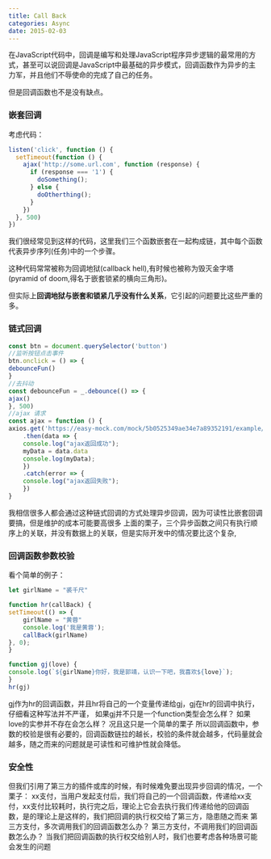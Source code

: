 ```yaml
---
title: Call Back
categories: Async
date: 2015-02-03
---
```


在JavaScript代码中，回调是编写和处理JavaScript程序异步逻辑的最常用的方式，甚至可以说回调是JavaScript中最基础的异步模式，回调函数作为异步的主力军，并且他们不辱使命的完成了自己的任务。

但是回调函数也不是没有缺点。

### 嵌套回调
考虑代码：
``` js
listen('click', function () {
  setTimeout(function () {
    ajax('http://some.url.com', function (response) {
      if (response === '1') {
        doSomething();
      } else {
        doOtherthing();
      }
    })
  }, 500)
})
```
我们很经常见到这样的代码，这里我们三个函数嵌套在一起构成链，其中每个函数代表异步序列(任务)中的一个步骤。

这种代码常常被称为回调地狱(callback hell),有时候也被称为毁灭金字塔(pyramid of doom,得名于嵌套锁紧的横向三角形)。

但实际上**回调地狱与嵌套和锁紧几乎没有什么关系**，它引起的问题要比这些严重的多。

### 链式回调
``` js
const btn = document.querySelector('button')
//监听按钮点击事件
btn.onclick = () => {
debounceFun()
}
//去抖动
const debounceFun = _.debounce(() => {
ajax()
}, 500)
//ajax 请求
const ajax = function () {
axios.get('https://easy-mock.com/mock/5b0525349ae34e7a89352191/example/mock')
    .then(data => {
    console.log("ajax返回成功");
    myData = data.data
    console.log(myData);
    })
    .catch(error => {
    console.log("ajax返回失败");
    })
}
```
我相信很多人都会通过这种链式回调的方式处理异步回调，因为可读性比嵌套回调要搞，但是维护的成本可能要高很多
上面的栗子，三个异步函数之间只有执行顺序上的关联，并没有数据上的关联，但是实际开发中的情况要比这个复杂,

### 回调函数参数校验
看个简单的例子：
``` js
let girlName = "裘千尺"

function hr(callBack) {
setTimeout(() => {
    girlName = "黄蓉"
    console.log('我是黄蓉');
    callBack(girlName)
}, 0);
}

function gj(love) {
console.log(`${girlName}你好，我是郭靖，认识一下吧，我喜欢${love}`);
}
hr(gj)
```
gj作为hr的回调函数，并且hr将自己的一个变量传递给gj，gj在hr的回调中执行，
仔细看这种写法并不严谨，
如果gj并不只是一个function类型会怎么样？
如果love的实参并不存在会怎么样？
况且这只是一个简单的栗子
所以回调函数中，参数的校验是很有必要的，回调函数链拉的越长，校验的条件就会越多，代码量就会越多，随之而来的问题就是可读性和可维护性就会降低。

### 安全性
但我们引用了第三方的插件或库的时候，有时候难免要出现异步回调的情况，一个栗子：
xx支付，当用户发起支付后，我们将自己的一个回调函数，传递给xx支付，xx支付比较耗时，执行完之后，理论上它会去执行我们传递给他的回调函数，是的理论上是这样的，我们把回调的执行权交给了第三方，隐患随之而来
第三方支付，多次调用我们的回调函数怎么办？
第三方支付，不调用我们的回调函数怎么办？
当我们把回调函数的执行权交给别人时，我们也要考虑各种场景可能会发生的问题
